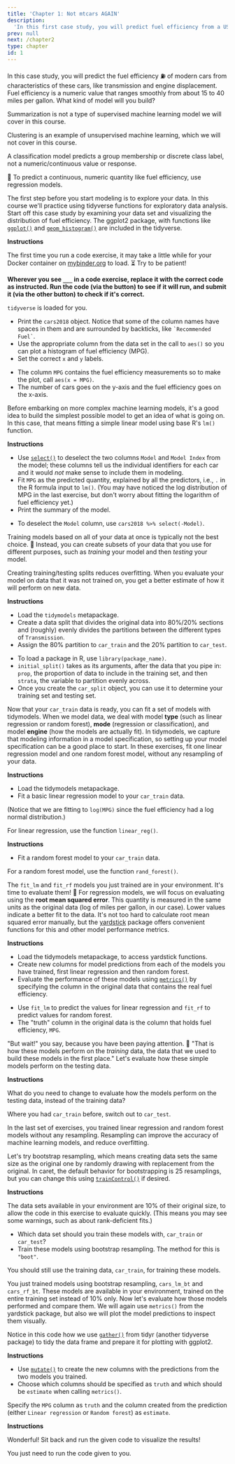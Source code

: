 ```yaml
---
title: 'Chapter 1: Not mtcars AGAIN'
description:
  'In this first case study, you will predict fuel efficiency from a US Department of Energy data set for real cars of today.'
prev: null
next: /chapter2
type: chapter
id: 1
---
```


<exercise id="1" title="Making predictions using machine learning" type="slides">

<slides source="chapter1_01">
</slides>

</exercise>

<exercise id="2" title="Choosing an appropriate model">

In this case study, you will predict the fuel efficiency ⛽  of modern cars from characteristics of these cars, like transmission and engine displacement. Fuel efficiency is a numeric value that ranges smoothly from about 15 to 40 miles per gallon. What kind of model will you build?

<choice>
<opt text="Summarization">

Summarization is not a type of supervised machine learning model we will cover in this course.

</opt>

<opt text="Clustering">

Clustering is an example of unsupervised machine learning, which we will not cover in this course.

</opt>

<opt text="Classification">

A classification model predicts a group membership or discrete class label, not a numeric/continuous value or response.

</opt>

<opt text="Regression" correct="true">

👏 To predict a continuous, numeric quantity like fuel efficiency, use regression models.

</opt>
</choice>

</exercise>

<exercise id="3" title="Visualizing the fuel efficiency distribution">

The first step before you start modeling is to explore your data. In this course we'll practice using tidyverse functions for exploratory data analysis. Start off this case study by examining your data set and visualizing the distribution of fuel efficiency. The ggplot2 package, with functions like [`ggplot()`](https://ggplot2.tidyverse.org/reference/ggplot.html) and [`geom_histogram()`](https://ggplot2.tidyverse.org/reference/geom_histogram.html) are included in the tidyverse.

**Instructions**

The first time you run a code exercise, it may take a little while for your Docker container on [mybinder.org](https://mybinder.org/v2/gh/juliasilge/supervised-ML-case-studies-course/binder) to load. ⏳ Try to be patient!

**Wherever you see `___` in a code exercise, replace it with the correct code as instructed. Run the code (via the button) to see if it will run, and submit it (via the other button) to check if it's correct.**

`tidyverse` is loaded for you. 

- Print the `cars2018` object. Notice that some of the column names have spaces in them and are surrounded by backticks, like `` `Recommended Fuel` ``.
- Use the appropriate column from the data set in the call to `aes()` so you can plot a histogram of fuel efficiency (MPG).
- Set the correct `x` and `y` labels.

<codeblock id="01_03">

- The column `MPG` contains the fuel efficiency measurements so to make the plot, call `aes(x = MPG)`.
- The number of cars goes on the y-axis and the fuel efficiency goes on the x-axis.

</codeblock>

</exercise>

<exercise id="4" title="Building a simple linear model">

Before embarking on more complex machine learning models, it's a good idea to build the simplest possible model to get an idea of what is going on. In this case, that means fitting a simple linear model using base R's `lm()` function.

**Instructions**

- Use [`select()`](https://dplyr.tidyverse.org/reference/select.html) to deselect the two columns `Model` and `Model Index` from the model; these columns tell us the individual identifiers for each car and it would *not* make sense to include them in modeling. 
- Fit `MPG` as the predicted quantity, explained by all the predictors, i.e., `.` in the R formula input to `lm()`. (You may have noticed the log distribution of MPG in the last exercise, but don't worry about fitting the logarithm of fuel efficiency yet.) 
- Print the summary of the model.

<codeblock id="01_04">

- To deselect the `Model` column, use `cars2018 %>% select(-Model)`.

</codeblock>

</exercise>

<exercise id="5" title="Getting started with tidymodels" type="slides">

<slides source="chapter1_05">
</slides>

</exercise>

<exercise id="6" title="Training and testing data">

Training models based on all of your data at once is typically not the best choice. 🚫 Instead, you can create subsets of your data that you use for different purposes, such as *training* your model and then *testing* your model. 

Creating training/testing splits reduces overfitting. When you evaluate your model on data that it was not trained on, you get a better estimate of how it will perform on new data.

**Instructions**

- Load the `tidymodels` metapackage. 
- Create a data split that divides the original data into 80%/20% sections and (roughly) evenly divides the partitions between the different types of `Transmission`.
- Assign the 80% partition to `car_train` and the 20% partition to `car_test`.

<codeblock id="01_06">

- To load a package in R, use `library(package_name)`.
- `initial_split()` takes as its arguments, after the data that you pipe in: `prop`, the proportion of data to include in the training set, and then `strata`, the variable to partition evenly across.
- Once you create the `car_split` object, you can use it to determine your training set and testing set.

</codeblock>

</exercise>

<exercise id="7" title="Training models with tidymodels">

Now that your `car_train` data is ready, you can fit a set of models with tidymodels. When we model data, we deal with model **type** (such as linear regression or random forest), **mode** (regression or classification), and model **engine** (how the models are actually fit). In tidymodels, we capture that modeling information in a model specification, so setting up your model specification can be a good place to start. In these exercises, fit one linear regression model and one random forest model, without any resampling of your data.

**Instructions**

- Load the tidymodels metapackage. 
- Fit a basic linear regression model to your `car_train` data. 

(Notice that we are fitting to `log(MPG)` since the fuel efficiency had a log normal distribution.)

<codeblock id="01_07_1">

For linear regression, use the function `linear_reg()`.

</codeblock>

**Instructions**

- Fit a random forest model to your `car_train` data.

<codeblock id="01_07_2">

For a random forest model, use the function `rand_forest()`.

</codeblock>

</exercise>

<exercise id="8" title="Evaluating your models">

The `fit_lm` and `fit_rf` models you just trained are in your environment. It's time to evaluate them! 🤩 For regression models, we will focus on evaluating using the **root mean squared error**. This quantity is measured in the same units as the original data (log of miles per gallon, in our case). Lower values indicate a better fit to the data. It's not too hard to calculate root mean squared error manually, but the [yardstick](https://tidymodels.github.io/yardstick/) package offers convenient functions for this and other model performance metrics.

**Instructions**

- Load the tidymodels metapackage, to access yardstick functions. 
- Create new columns for model predictions from each of the models you have trained, first linear regression and then random forest.
- Evaluate the performance of these models using [`metrics()`](https://tidymodels.github.io/yardstick/reference/metrics.html) by specifying the column in the original data that contains the real fuel efficiency.

<codeblock id="01_08">

- Use `fit_lm` to predict the values for linear regression and `fit_rf` to predict values for random forest.
- The "truth" column in the original data is the column that holds fuel efficiency, `MPG`.

</codeblock>

</exercise>

<exercise id="9" title="Using the testing data">

"But wait!" you say, because you have been paying attention. 🤔 "That is how these models perform on the *training* data, the data that we used to build these models in the first place." Let's evaluate how these simple models perform on the testing data.

**Instructions**

What do you need to change to evaluate how the models perform on the testing data, instead of the training data?

<codeblock id="01_09">

Where you had `car_train` before, switch out to `car_test`.

</codeblock>

</exercise>

<exercise id="10" title="Let's sample our data" type="slides">

<slides source="chapter1_10">
</slides>

</exercise>

<exercise id="11" title="Bootstrap resampling">

In the last set of exercises, you trained linear regression and random forest models without any resampling. Resampling can improve the accuracy of machine learning models, and reduce overfitting.

Let's try bootstrap resampling, which means creating data sets the same size as the original one by randomly drawing with replacement from the original. In caret, the default behavior for bootstrapping is 25 resamplings, but you can change this using [`trainControl()`](https://topepo.github.io/caret/model-training-and-tuning.html#tune) if desired.

**Instructions**

The data sets available in your environment are 10% of their original size, to allow the code in this exercise to evaluate quickly. (This means you may see some warnings, such as about rank-deficient fits.)

- Which data set should you train these models with, `car_train` or `car_test`?
- Train these models using bootstrap resampling. The method for this is `"boot"`.

<codeblock id="01_11">

You should still use the training data, `car_train`, for training these models.

</codeblock>

</exercise>

<exercise id="12" title="Plotting modeling results">

You just trained models using bootstrap resampling, `cars_lm_bt` and `cars_rf_bt`. These models are available in your environment, trained on the entire training set instead of 10% only. Now let's evaluate how those models performed and compare them. We will again use `metrics()` from the yardstick package, but also we will plot the model predictions to inspect them visually.

Notice in this code how we use [`gather()`](https://tidyr.tidyverse.org/reference/gather.html) from tidyr (another tidyverse package) to tidy the data frame and prepare it for plotting with ggplot2.

**Instructions**

- Use [`mutate()`](https://dplyr.tidyverse.org/reference/mutate.html) to create the new columns with the predictions from the two models you trained.
- Choose which columns should be specified as `truth` and which should be `estimate` when calling `metrics()`.

<codeblock id="01_12_1">

Specify the `MPG` column as `truth` and the column created from the prediction (either `Linear regression` or `Random forest`) as `estimate`.

</codeblock>

**Instructions**

Wonderful! Sit back and run the given code to visualize the results!

<codeblock id="01_12_2">

You just need to run the code given to you.

</codeblock>

</exercise>














